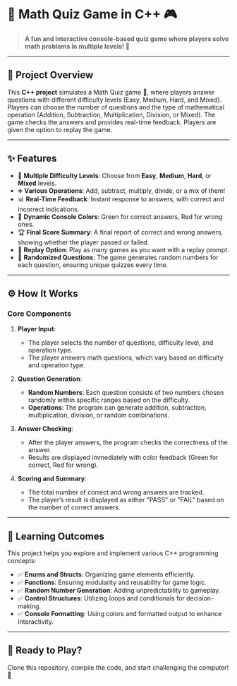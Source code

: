 # 🧮 Math Quiz Game in C++ 🎮

> **A fun and interactive console-based quiz game where players solve math problems in multiple levels! 🌟**  

---

## 🌟 Project Overview  
This **C++ project** simulates a Math Quiz game 🧠, where players answer questions with different difficulty levels (Easy, Medium, Hard, and Mixed). Players can choose the number of questions and the type of mathematical operation (Addition, Subtraction, Multiplication, Division, or Mixed). The game checks the answers and provides real-time feedback. Players are given the option to replay the game.  

---

## ✨ Features  
- 🧠 **Multiple Difficulty Levels**: Choose from **Easy**, **Medium**, **Hard**, or **Mixed** levels.  
- ➕ **Various Operations**: Add, subtract, multiply, divide, or a mix of them!  
- 📊 **Real-Time Feedback**: Instant response to answers, with correct and incorrect indications.  
- 🎨 **Dynamic Console Colors**: Green for correct answers, Red for wrong ones.  
- 🏆 **Final Score Summary**: A final report of correct and wrong answers, showing whether the player passed or failed.  
- 🔁 **Replay Option**: Play as many games as you want with a replay prompt.  
- 🤖 **Randomized Questions**: The game generates random numbers for each question, ensuring unique quizzes every time.  

---

## ⚙️ How It Works  

### Core Components  
1. **Player Input**:  
   - The player selects the number of questions, difficulty level, and operation type.  
   - The player answers math questions, which vary based on difficulty and operation type.  

2. **Question Generation**:  
   - **Random Numbers**: Each question consists of two numbers chosen randomly within specific ranges based on the difficulty.  
   - **Operations**: The program can generate addition, subtraction, multiplication, division, or random combinations.  

3. **Answer Checking**:  
   - After the player answers, the program checks the correctness of the answer.  
   - Results are displayed immediately with color feedback (Green for correct, Red for wrong).  

4. **Scoring and Summary**:  
   - The total number of correct and wrong answers are tracked.  
   - The player’s result is displayed as either "PASS" or "FAIL" based on the number of correct answers.  

---

## 🎯 Learning Outcomes

This project helps you explore and implement various C++ programming concepts:

- ✅ **Enums and Structs**: Organizing game elements efficiently.
- ✅ **Functions**: Ensuring modularity and reusability for game logic.
- ✅ **Random Number Generation**: Adding unpredictability to gameplay.
- ✅ **Control Structures**: Utilizing loops and conditionals for decision-making.
- ✅ **Console Formatting**: Using colors and formatted output to enhance interactivity.

---

## 🏁 Ready to Play?

Clone this repository, compile the code, and start challenging the computer! 🚀

